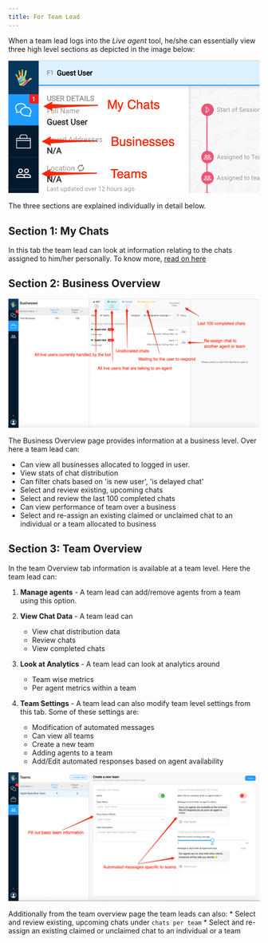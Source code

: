 ```yaml
---
title: For Team Lead
---
```



When a team lead logs into the *Live agent* tool, he/she can essentially view three high level sections as depicted in the image below:

![athena_tabs](assets/athena_tabs.png)

The three sections are explained individually in detail below.

## Section 1: My Chats

In this tab the team lead can look at information relating to the chats assigned to him/her personally. To know more, [read on here](https://docs.haptik.ai/agent-chat/for-chat-agents)

## Section 2: Business Overview

![business_tab](assets/business_tab.png)

The Business Overview page provides information at a business level. Over here a team lead can:
	
* Can view all businesses allocated to logged in user.
* View stats of chat distribution
* Can filter chats based on 'is new user', 'is delayed chat'
* Select and review existing, upcoming chats
* Select and review the last 100 completed chats
* Can view performance of team over a business
* Select and re-assign an existing claimed or unclaimed chat to an   individual or a team allocated to business


## Section 3: Team Overview
In the team Overview tab information is available at a team level. Here the team lead can: 

1) **Manage agents** - A team lead can add/remove agents from a team using this option.

2) **View Chat Data** - A team lead can
   	* View chat distribution data
    * Review chats
  	* View completed chats

3) **Look at Analytics** - A team lead can look at analytics around
     * Team wise metrics
	 * Per agent metrics within a team

4) **Team Settings** - A team lead can also modify team level settings from this tab. Some of these settings are:
	* Modification of automated messages
	* Can view all teams
	* Create a new team
	* Adding agents to a team
	* Add/Edit automated responses based on agent availability

![create_new_team](assets/create_new_team.png)

Additionally from the team overview page the team leads can also:
	* Select and review existing, upcoming chats under `chats per team`
	* Select and re-assign an existing claimed or unclaimed chat to an individual or a team
